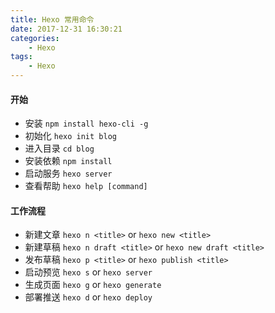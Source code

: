 ```yaml
---
title: Hexo 常用命令
date: 2017-12-31 16:30:21
categories:
	- Hexo
tags:
	- Hexo
---
```


#### 开始

- 安装 `npm install hexo-cli -g`
- 初始化 `hexo init blog`
- 进入目录 `cd blog`
- 安装依赖 `npm install`
- 启动服务 `hexo server`
- 查看帮助 `hexo help [command]`

<!-- more -->

#### 工作流程

- 新建文章 `hexo n <title>` or `hexo new <title>`
- 新建草稿 `hexo n draft <title>` or `hexo new draft <title>`
- 发布草稿 `hexo p <title>` or `hexo publish <title>`
- 启动预览 `hexo s` or `hexo server`
- 生成页面 `hexo g` or `hexo generate`
- 部署推送 `hexo d` or `hexo deploy`